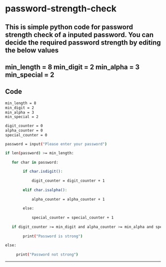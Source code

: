 # password-strength-check
This is simple python code for password strength check of a inputed password. 
You can decide the required password strength by editing the below values
---
min_length = 8
min_digit = 2
min_alpha = 3
min_special = 2
---
Code
---
```sh
min_length = 8
min_digit = 2
min_alpha = 3
min_special = 2

digit_counter = 0
alpha_counter = 0
special_counter = 0

password = input("Please enter your password")

if len(password) >= min_length:
    
   for char in password:
        
        if char.isdigit():
            
            digit_counter = digit_counter + 1
        
        elif char.isalpha():
            
            alpha_counter = alpha_counter + 1
            
        else: 
        
            special_counter = special_counter + 1
            
   if digit_counter >= min_digit and alpha_counter >= min_alpha and special_counter >= min_special:
        
        print("Password is strong")
        
else:
     
     print("Password not strong")  
```
---
